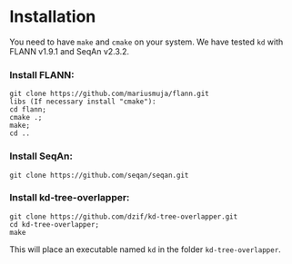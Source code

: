 # Installation

You need to have `make` and `cmake` on your system.
We have tested `kd` with FLANN v1.9.1 and SeqAn v2.3.2. 

### Install FLANN:

```
git clone https://github.com/mariusmuja/flann.git
libs (If necessary install "cmake"):
cd flann;
cmake .;
make;
cd ..
```

### Install SeqAn:

```
git clone https://github.com/seqan/seqan.git
```

### Install kd-tree-overlapper:

```
git clone https://github.com/dzif/kd-tree-overlapper.git
cd kd-tree-overlapper;
make
```

This will place an executable named `kd` in the folder `kd-tree-overlapper`.
